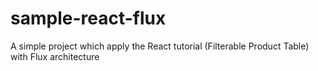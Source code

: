 # sample-react-flux
A simple project which apply the React tutorial (Filterable Product Table) with Flux architecture
